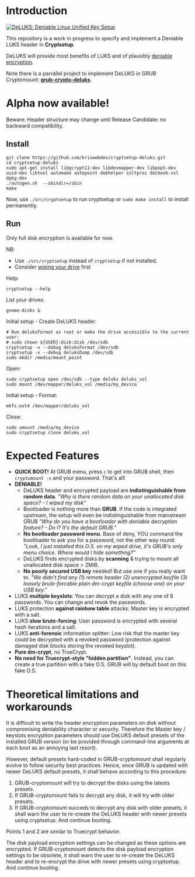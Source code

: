 # Introduction



[![DeLUKS: Deniable Linux Unified Key Setup](https://raw.githubusercontent.com/kriswebdev/grub-crypto-deluks/gh-pages/assets/deluks_logo.png)](https://github.com/kriswebdev/grub-crypto-deluks)

This repository is a work in progress to specify and implement a Deniable LUKS header in **Cryptsetup**.

DeLUKS will provide most benefits of LUKS and of plausibly [deniable encryption](https://en.wikipedia.org/wiki/Deniable_encryption).

Note there is a parrallel project to implement DeLUKS in GRUB Cryptomount: **[grub-crypto-deluks](https://github.com/kriswebdev/grub-crypto-deluks)**.

Alpha now available!
===

Beware: Header structure may change until Release Candidate: no backward compatibility.

Install
---

    git clone https://github.com/kriswebdev/cryptsetup-deluks.git
    cd cryptsetup-deluks
    sudo apt-get install libgcrypt11-dev libdevmapper-dev libpopt-dev uuid-dev libtool automake autopoint debhelper xsltproc docbook-xsl dpkg-dev
    ./autogen.sh  --sbindir=/sbin
    make
    
Now, use `./src/cryptsetup` to run cryptsetup or `sudo make install` to install permanently.
    
Run
---

Only full disk encryption is available for now.

NB:
- Use `./src/cryptsetup` instead of `cryptsetup` if not installed.
- Consider [wiping your drive](http://unix.stackexchange.com/a/172088/149815) first


Help:

    cryptsetup --help

List your drives:

    gnome-disks &

Initial setup - Create DeLUKS header:

    # Run deluksFormat as root or make the drive accessible to the current user:
    # sudo chown ${USER}:disk:disk /dev/sdb
    cryptsetup -v --debug deluksFormat /dev/sdb
    cryptsetup -v --debug deluksDump /dev/sdb
    sudo mkdir /media/mount_point

Open:

    sudo cryptsetup open /dev/sdb --type deluks deluks_vol
    sudo mount /dev/mapper/deluks_vol /media/my_device

Initial setup - Format:

    mkfs.ext4 /dev/mapper/deluks_vol
    
Close:

    sudo umount /media/my_device
    sudo cryptsetup close deluks_vol

Expected Features
===
- **QUICK BOOT!** At GRUB menu, press `c` to get into GRUB shell, then `cryptomount -x` and your password. That's all!
- **DENIABLE!**
  - DeLUKS header and encrypted payload are **indistinguishable from random data**. *"Why is there random data on your unallocated disk space? - I wiped my disk"*
  - Bootloader is nothing more than **GRUB**. If the code is integrated upstream, the setup will even be indistinguishable from mainstream GRUB *"Why do you have a bootloader with deniable decryption feature? - Do I? It's the default GRUB."*
  - **No bootloader password menu**. Base of deny, YOU command the bootloader to ask you for a password, not the other way round. *"Look, I just installed this O.S. on my wiped drive, it's GRUB's only menu choice. Where would I hide something?"*
  - DeLUKS finds encrypted disks by **scanning** & trying to mount all unallocated disk space > 2MiB.
  - **No poorly secured USB key** needed! But use one if you really want to. *"We didn't find any (1) remote header (2) unencrypted keyfile (3) loosely brute-forcable plain dm-crypt keyfile (choose one) on your USB key."*
- LUKS **multiple keyslots**: You can decrypt a disk with any one of 8 passwords. You can change and revok the passwords.
- LUKS protection **against rainbow table** attacks: Master key is encrypted with a salt.
- LUKS **slow brute-forcing**: User password is encrypted with several hash iterations and a salt.
- LUKS **anti-forensic** information splitter: Low risk that the master key could be decrypted with a revoked password (protection against damaged disk blocks storing the revoked keyslot).
- **Pure dm-crypt**, no TrueCrypt.
- **No need for Truecrypt-style "hidden partition"**. Instead, you can create a true partition with a fake O.S. GRUB will by default boot on this fake O.S.

Theoretical limitations and workarounds
===
It is difficult to write the header encryption parameters on disk without compromising deniability character or security.
Therefore the Master key / keyslots encryption parameters should use DeLUKS default presets of the installed GRUB version (or be provided through command-line arguments at each boot as an annoying last resort).

However, default presets hard-coded in GRUB-cryptomount shall regularly evolve to follow security best practices.
Hence, once GRUB is updated with newer DeLUKS default presets, it shall behave according to this procedure:
1. GRUB-cryptomount will try to decrypt the disks using the latests presets.
2. If GRUB-cryptomount fails to decrypt any disk, it will try with older presets.
3. If GRUB-cryptomount succeds to decrypt any disk with older presets, it shall warn the user to re-create the DeLUKS header with newer presets using cryptsetup. And continue booting.

Points 1 and 2 are similar to Truecrypt behavior.

The disk payload encryption settings can be changed as these options are encrypted.
If GRUB-cryptomount detects the disk payload encryption settings to be obsolete, it shall warn the user to re-create the DeLUKS header and to re-encrypt the drive with newer presets using cryptsetup. And continue booting.
